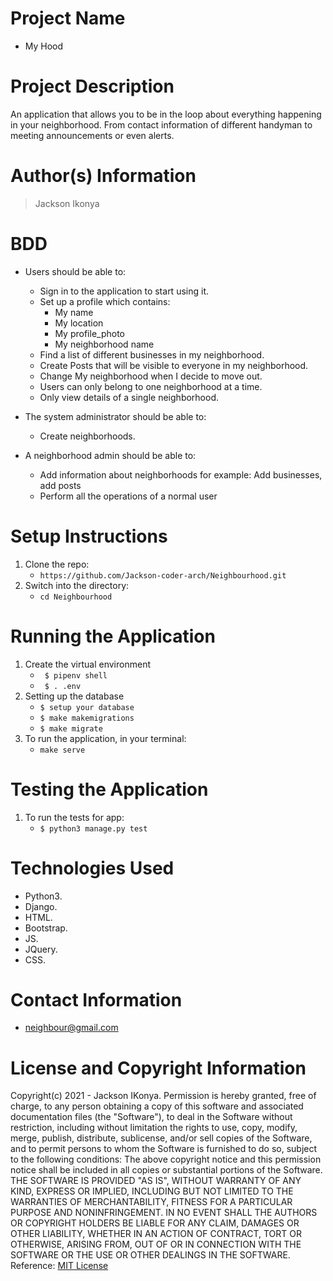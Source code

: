 # Project Name
* My Hood
# Project Description
An application that allows you to be in the loop about everything happening in your neighborhood. From contact information of different handyman to meeting announcements or even alerts.
# Author(s) Information
> Jackson Ikonya

# BDD
* Users should be able to:
    - Sign in to the application to start using it.
    - Set up a profile which contains:
        - My name
        - My location
        - My profile_photo
        - My neighborhood name
    - Find a list of different businesses in my neighborhood.
    - Create Posts that will be visible to everyone in my neighborhood.
    - Change My neighborhood when I decide to move out.
    - Users can only belong to one neighborhood at a time.
    - Only view details of a single neighborhood.
* The system administrator should be able to:
    - Create neighborhoods.
   
* A neighborhood admin should be able to:
    - Add information about neighborhoods for example: Add businesses, add posts
    - Perform all the operations of a normal user
# Setup Instructions
1. Clone the repo:
   * `https://github.com/Jackson-coder-arch/Neighbourhood.git`
1. Switch into the directory:
   * `cd Neighbourhood`
# Running the Application
1. Create the virtual environment
   * ` $ pipenv shell`
   * ` $ . .env`
1. Setting up the database
    * `$ setup your database`
    * `$ make makemigrations`
    * `$ make migrate`
1. To run the application, in your terminal:
    * `make serve`
# Testing the Application
1. To run the tests for app:
    * `$ python3 manage.py test`

# Technologies Used
* Python3.
* Django.
* HTML.
* Bootstrap.
* JS.
* JQuery.
* CSS.
# Contact Information
* neighbour@gmail.com
# License and Copyright Information
Copyright(c) 2021 - Jackson IKonya.
Permission is hereby granted, free of charge, to any person obtaining a copy of this software and associated documentation files (the "Software"), to deal in the Software without restriction, including without limitation the rights to use, copy, modify, merge, publish, distribute, sublicense, and/or sell copies of the Software, and to permit persons to whom the Software is furnished to do so, subject to the following conditions:
The above copyright notice and this permission notice shall be included in all copies or substantial portions of the Software.
THE SOFTWARE IS PROVIDED "AS IS", WITHOUT WARRANTY OF ANY KIND, EXPRESS OR IMPLIED, INCLUDING BUT NOT LIMITED TO THE WARRANTIES OF MERCHANTABILITY, FITNESS FOR A PARTICULAR PURPOSE AND NONINFRINGEMENT. IN NO EVENT SHALL THE AUTHORS OR COPYRIGHT HOLDERS BE LIABLE FOR ANY CLAIM, DAMAGES OR OTHER LIABILITY, WHETHER IN AN ACTION OF CONTRACT, TORT OR OTHERWISE, ARISING FROM, OUT OF OR IN CONNECTION WITH THE SOFTWARE OR THE USE OR OTHER DEALINGS IN THE SOFTWARE.
Reference: [MIT License](https://opensource.org/licenses/MIT)